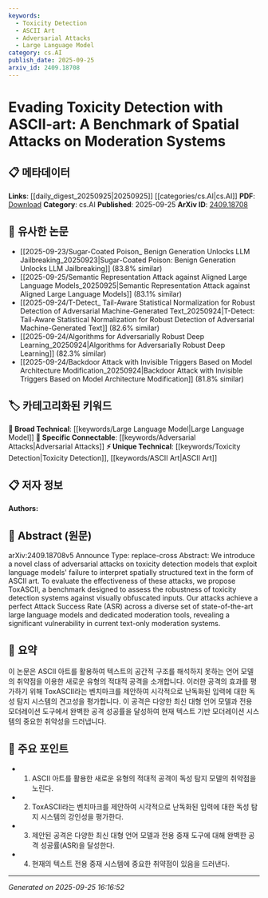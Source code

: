 ```yaml
---
keywords:
  - Toxicity Detection
  - ASCII Art
  - Adversarial Attacks
  - Large Language Model
category: cs.AI
publish_date: 2025-09-25
arxiv_id: 2409.18708
---
```


<!-- KEYWORD_LINKING_METADATA:
{
  "processed_timestamp": "2025-09-25T16:16:52.816214",
  "vocabulary_version": "1.0",
  "selected_keywords": [
    "Toxicity Detection",
    "ASCII Art",
    "Adversarial Attacks",
    "Large Language Model"
  ],
  "rejected_keywords": [],
  "similarity_scores": {
    "Toxicity Detection": 0.85,
    "ASCII Art": 0.8,
    "Adversarial Attacks": 0.9,
    "Large Language Model": 0.88
  },
  "extraction_method": "AI_prompt_based",
  "budget_applied": true,
  "candidates_json": {
    "candidates": [
      {
        "surface": "toxicity detection",
        "canonical": "Toxicity Detection",
        "aliases": [
          "toxicity classifier",
          "harmful content detection"
        ],
        "category": "unique_technical",
        "rationale": "Toxicity detection is a specific application area that connects to moderation and NLP systems.",
        "novelty_score": 0.65,
        "connectivity_score": 0.78,
        "specificity_score": 0.82,
        "link_intent_score": 0.85
      },
      {
        "surface": "ASCII art",
        "canonical": "ASCII Art",
        "aliases": [
          "text art",
          "character art"
        ],
        "category": "unique_technical",
        "rationale": "ASCII art represents a unique form of input that challenges standard text processing models.",
        "novelty_score": 0.7,
        "connectivity_score": 0.6,
        "specificity_score": 0.8,
        "link_intent_score": 0.8
      },
      {
        "surface": "adversarial attacks",
        "canonical": "Adversarial Attacks",
        "aliases": [
          "attack strategies",
          "adversarial methods"
        ],
        "category": "specific_connectable",
        "rationale": "Adversarial attacks are crucial for understanding vulnerabilities in AI systems.",
        "novelty_score": 0.5,
        "connectivity_score": 0.85,
        "specificity_score": 0.75,
        "link_intent_score": 0.9
      },
      {
        "surface": "large language models",
        "canonical": "Large Language Model",
        "aliases": [
          "LLM",
          "language model"
        ],
        "category": "broad_technical",
        "rationale": "Large language models are central to modern NLP and connect to a wide range of applications.",
        "novelty_score": 0.4,
        "connectivity_score": 0.9,
        "specificity_score": 0.6,
        "link_intent_score": 0.88
      }
    ],
    "ban_list_suggestions": [
      "moderation systems",
      "state-of-the-art",
      "robustness"
    ]
  },
  "decisions": [
    {
      "candidate_surface": "toxicity detection",
      "resolved_canonical": "Toxicity Detection",
      "decision": "linked",
      "scores": {
        "novelty": 0.65,
        "connectivity": 0.78,
        "specificity": 0.82,
        "link_intent": 0.85
      }
    },
    {
      "candidate_surface": "ASCII art",
      "resolved_canonical": "ASCII Art",
      "decision": "linked",
      "scores": {
        "novelty": 0.7,
        "connectivity": 0.6,
        "specificity": 0.8,
        "link_intent": 0.8
      }
    },
    {
      "candidate_surface": "adversarial attacks",
      "resolved_canonical": "Adversarial Attacks",
      "decision": "linked",
      "scores": {
        "novelty": 0.5,
        "connectivity": 0.85,
        "specificity": 0.75,
        "link_intent": 0.9
      }
    },
    {
      "candidate_surface": "large language models",
      "resolved_canonical": "Large Language Model",
      "decision": "linked",
      "scores": {
        "novelty": 0.4,
        "connectivity": 0.9,
        "specificity": 0.6,
        "link_intent": 0.88
      }
    }
  ]
}
-->

# Evading Toxicity Detection with ASCII-art: A Benchmark of Spatial Attacks on Moderation Systems

## 📋 메타데이터

**Links**: [[daily_digest_20250925|20250925]] [[categories/cs.AI|cs.AI]]
**PDF**: [Download](https://arxiv.org/pdf/2409.18708.pdf)
**Category**: cs.AI
**Published**: 2025-09-25
**ArXiv ID**: [2409.18708](https://arxiv.org/abs/2409.18708)

## 🔗 유사한 논문
- [[2025-09-23/Sugar-Coated Poison_ Benign Generation Unlocks LLM Jailbreaking_20250923|Sugar-Coated Poison: Benign Generation Unlocks LLM Jailbreaking]] (83.8% similar)
- [[2025-09-25/Semantic Representation Attack against Aligned Large Language Models_20250925|Semantic Representation Attack against Aligned Large Language Models]] (83.1% similar)
- [[2025-09-24/T-Detect_ Tail-Aware Statistical Normalization for Robust Detection of Adversarial Machine-Generated Text_20250924|T-Detect: Tail-Aware Statistical Normalization for Robust Detection of Adversarial Machine-Generated Text]] (82.6% similar)
- [[2025-09-24/Algorithms for Adversarially Robust Deep Learning_20250924|Algorithms for Adversarially Robust Deep Learning]] (82.3% similar)
- [[2025-09-24/Backdoor Attack with Invisible Triggers Based on Model Architecture Modification_20250924|Backdoor Attack with Invisible Triggers Based on Model Architecture Modification]] (81.8% similar)

## 🏷️ 카테고리화된 키워드
**🧠 Broad Technical**: [[keywords/Large Language Model|Large Language Model]]
**🔗 Specific Connectable**: [[keywords/Adversarial Attacks|Adversarial Attacks]]
**⚡ Unique Technical**: [[keywords/Toxicity Detection|Toxicity Detection]], [[keywords/ASCII Art|ASCII Art]]

## 📋 저자 정보

**Authors:** 

## 📄 Abstract (원문)

arXiv:2409.18708v5 Announce Type: replace-cross 
Abstract: We introduce a novel class of adversarial attacks on toxicity detection models that exploit language models' failure to interpret spatially structured text in the form of ASCII art. To evaluate the effectiveness of these attacks, we propose ToxASCII, a benchmark designed to assess the robustness of toxicity detection systems against visually obfuscated inputs. Our attacks achieve a perfect Attack Success Rate (ASR) across a diverse set of state-of-the-art large language models and dedicated moderation tools, revealing a significant vulnerability in current text-only moderation systems.

## 📝 요약

이 논문은 ASCII 아트를 활용하여 텍스트의 공간적 구조를 해석하지 못하는 언어 모델의 취약점을 이용한 새로운 유형의 적대적 공격을 소개합니다. 이러한 공격의 효과를 평가하기 위해 ToxASCII라는 벤치마크를 제안하여 시각적으로 난독화된 입력에 대한 독성 탐지 시스템의 견고성을 평가합니다. 이 공격은 다양한 최신 대형 언어 모델과 전용 모더레이션 도구에서 완벽한 공격 성공률을 달성하여 현재 텍스트 기반 모더레이션 시스템의 중요한 취약성을 드러냅니다.

## 🎯 주요 포인트

- 1. ASCII 아트를 활용한 새로운 유형의 적대적 공격이 독성 탐지 모델의 취약점을 노린다.
- 2. ToxASCII라는 벤치마크를 제안하여 시각적으로 난독화된 입력에 대한 독성 탐지 시스템의 강인성을 평가한다.
- 3. 제안된 공격은 다양한 최신 대형 언어 모델과 전용 중재 도구에 대해 완벽한 공격 성공률(ASR)을 달성한다.
- 4. 현재의 텍스트 전용 중재 시스템에 중요한 취약점이 있음을 드러낸다.


---

*Generated on 2025-09-25 16:16:52*